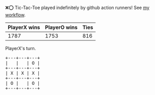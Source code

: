 :x::o: Tic-Tac-Toe played indefinitely by github action runners! See [my workflow](.github/workflows/play.yaml).

|PlayerX wins|PlayerO wins|Ties|
|-|-|-|
|1787|1753|816|

PlayerX's turn.

<pre>
+---+---+---+
|   |   | O |
+---+---+---+
| X | X | X |
+---+---+---+
| O |   | O |
+---+---+---+
</pre>